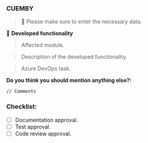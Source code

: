 ### CUEMBY

> 🔔 Please make sure to enter the necessary data.

🚀 **Developed functionality**
> Affected module.

> Description of the developed functionality.

> Azure DevOps task.

**Do you think you should mention anything else?:**
```
// Comments
```
### Checklist:
- [ ] Documentation approval.
- [ ] Test approval.
- [ ] Code review approval.
